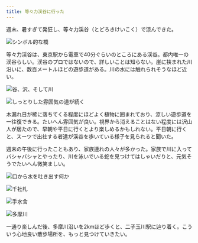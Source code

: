 ```yaml
---
title: 等々力渓谷に行った
---
```

週末、暑すぎて発狂し、等々力渓谷（とどろきけいこく）で涼んできた。

![](https://lh4.googleusercontent.com/GdsD6U9yAZa5QIitWJNOji_tDu28cJuhdJJDue1m-jYOehLMUvopiKA9nTlaYU601YfgeH6vEOoAr5YSA-P891tapF7h0btm7OKWo0q0hitlHafvT4t2s3Jjkgric7nUtUyirvTSPML2bswTD7PNl64 "シンボル的な橋")

等々力渓谷は、東京駅から電車で40分ぐらいのところにある渓谷。都内唯一の渓谷らしい。渓谷のプロではないので、詳しいことは知らない。崖に挟まれた川沿いに、数百メートルほどの遊歩道がある。川の水には触れられそうなほど近い。

![](https://lh3.googleusercontent.com/eP-AHLgWYNhLxh5ycaFAZL6HbEZ0-MVPOSbkMM0v8DHfX4Bi3xRHlgDkv9w6LAPZ7QTWYvJEtv4YYX9CnjiVsSApNrVyP7OQJirFXKAv6HTu0Z2YApD6k3eFMuWNiTYN5t5v8iTny9U2dgTIrp2-DYQ "谷、沢、そして川")

![](https://lh6.googleusercontent.com/0MAiZP41iaJG8lrL5Oh8lRBhYZiFXcIPMA8YufntPt2TMVIRGb0iUMEDJNAstT6E7HCVvTH_rhyE0fTV2rdEun2_zz-p0FeSQF6Kjpd6-5qE-N4KkrGW6qloii6j9MVFIQba9vtoFbmLnMRT6w6tYuk "しっとりした雰囲気の道が続く")

木漏れ日が稀に落ちてくる程度にほどよく植物に囲まれており、涼しい遊歩道を一往復できる。たいへん雰囲気が良い。視界から消えることはない程度には沢山人が居たので、早朝や平日に行くとより楽しめるかもしれない。平日朝に行くと、スーツで出社する者達が渓谷を歩いている様子を見られると聞いた。

週末の午後に行ったこともあり、家族連れの人々が多かった。家族で川に入ってバシャバシャとやったり、川を泳いでいる蛇を見つけてはしゃいだりと、元気そうでたいへん微笑ましい。

![](https://lh3.googleusercontent.com/-rzM8DgGCjBqp5tj5EWxT6kYn2mo5CijbTxrZTnPQNOTQi9jZ_D6oxRjejGJP5LZmH-8YOSHT5ndNqfJVfaWSKQjZD0_hYdkSJqKk9hBI9LrAjJi1rDP3toNC4rjGWgfWKRtEVUA3eCIX-EoRBiBIf8 "口から水を吐き出す何か")

![](https://lh6.googleusercontent.com/FB2P_Dnh8flWlsKpScOfY3FvGKBdlz6WPYS6Gq5pul4o2UkALjWHzvzML3nOhYQ8QIxqq6kf3BngsiAWTkdRSzRboGO1weF2dA6ScDrNxPKo6uJZuCpGvhgL_VN6iVGbUaLCNsEyBa1Lqgq3ZPAJktk "千社札")

![](https://lh4.googleusercontent.com/ziaOIQq8_iP1Tpd2TlcycswQQiTZBCdlohcuydCuLHDxQGnQI6-XesRANHqA-Y5sflBRBix1n-0u1RB8pQKx0SK_koOiKG5PbMzuz-OiPaWZjZLNTWGwMey5cQXArRr5njajH9TCSvQ8tM74n2hW250 "手水舎")

![](https://lh5.googleusercontent.com/ont7buvqXSC5ONoBgWhPBb9eJTb7mXxokDtuwMVvQqRRGZTejawz7fwB7ZesI3IFhJoDEnkP52PJwvS4a_O-5uKSHOCPaJnThX74xC6z0NUcgL2eraL7ZaThOWNZWMj4hrm1yDMrA3yXXDuDiApC1ns "多摩川")

一通り楽しんだ後、多摩川沿いを2kmほど歩くと、二子玉川駅に辿り着く。こういう心地良い散歩場所を、もっと見つけていきたい。

